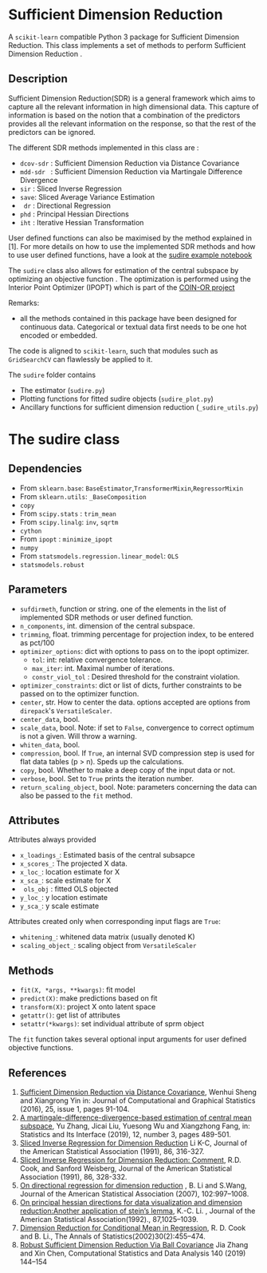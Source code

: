 Sufficient Dimension Reduction
======================================

A `scikit-learn` compatible Python 3 package for Sufficient Dimension Reduction. 
This class implements a set of methods to perform Sufficient Dimension Reduction .  

Description
-----------

Sufficient Dimension Reduction(SDR) is a general framework which aims to capture all the relevant information in high dimensional data. This capture of information is based on the notion that a  combination  of the  predictors provides all the relevant information on the response, so that the rest of the predictors can be ignored. 

The different SDR methods   implemented in this class are :  
- `dcov-sdr` : Sufficient Dimension Reduction via Distance Covariance
- `mdd-sdr ` : Sufficient Dimension Reduction via Martingale Difference Divergence
- `sir` : Sliced Inverse Regression
- `save`: Sliced Average Variance Estimation
- ` dr` :  Directional Regression
- ` phd ` : Principal Hessian Directions
- `iht` : Iterative Hessian Transformation 

User defined functions can also be maximised by the method explained in  \[1\]. For more details on how to use the implemented SDR methods and how to use user defined functions, have a look at the [sudire example notebook]() 

The `sudire` class also allows for estimation of the central subspace by optimizing an objective function . The optimization is performed using the Interior Point Optimizer (IPOPT) which is part of the [COIN-OR project](https://coin-or.github.io/Ipopt/) 

Remarks: 
- all the methods contained in this package have been designed for continuous data.  Categorical or textual data first needs to be one hot encoded  or embedded. 
        
The code is aligned to `scikit-learn`, such that modules such as `GridSearchCV` can flawlessly be applied to it. 

The `sudire` folder contains
- The estimator (`sudire.py`) 
- Plotting functions for fitted sudire objects  (`sudire_plot.py`)
- Ancillary functions for sufficient dimension reduction (`_sudire_utils.py`)

The sudire class
================

Dependencies
------------
- From `sklearn.base`: `BaseEstimator`,`TransformerMixin`,`RegressorMixin`
- From `sklearn.utils`: `_BaseComposition`
- `copy`
- From `scipy.stats` : `trim_mean`
- From `scipy.linalg`: `inv`, `sqrtm`
- `cython`
- From  `ipopt` : `minimize_ipopt`
- `numpy` 
- From `statsmodels.regression.linear_model`: `OLS`
- `statsmodels.robust`



Parameters
----------
- `sufdirmeth`, function or string.  one of the elements in the list of implemented SDR methods
                                  or user defined function.
- `n_components`, int.  dimension of the central subspace.
- `trimming`, float. trimming percentage for projection index, to be entered as pct/100 
- `optimizer_options`: dict with options to pass on to the ipopt optimizer. 
   * `tol`: int: relative convergence tolerance.
   * `max_iter`: int. Maximal number of iterations. 
   * `constr_viol_tol` : Desired threshold for the constraint violation.
- `optimizer_constraints`: dict or list of dicts, further constraints to be
            passed on to the optimizer function.
- `center`, str. How to center the data. options accepted are options from
            `direpack`'s `VersatileScaler`. 
- `center_data`, bool. 
- `scale_data`, bool. Note: if set to `False`, convergence to correct optimum 
            is not a given. Will throw a warning. 
- `whiten_data`, bool. 
- `compression`, bool. If `True`, an internal SVD compression step is used for 
            flat data tables (p > n). Speds up the calculations. 
- `copy`, bool. Whether to make a deep copy of the input data or not. 
- `verbose`, bool. Set to `True` prints the iteration number. 
- `return_scaling_object`, bool.
Note:  parameters concerning the data can also be passed to the `fit` method.   

Attributes
----------
Attributes always provided 
-  `x_loadings_`: Estimated basis of the central subsapce 
-  `x_scores_`: The projected X data. 
-  `x_loc_`:  location estimate for X 
-  `x_sca_`:  scale estimate for X
- ` ols_obj` : fitted OLS objected
-  `y_loc_`: y location estimate
-  `y_sca_`: y scale estimate

Attributes created only when corresponding input flags are `True`:
-   `whitening_`: whitened data matrix (usually denoted K)
-   `scaling_object_`: scaling object from `VersatileScaler`


Methods
--------
- `fit(X, *args, **kwargs)`: fit model 
- `predict(X)`: make predictions based on fit 
- `transform(X)`: project X onto latent space 
- `getattr()`: get list of attributes
- `setattr(*kwargs)`: set individual attribute of sprm object 

The `fit` function takes several optional input arguments for user defined objective functions. 
  



        
References
----------
1. [Sufficient Dimension Reduction via Distance Covariance](https://doi.org/10.1080/10618600.2015.1026601), Wenhui Sheng and Xiangrong Yin in: Journal of Computational and Graphical Statistics (2016),  25, issue 1, pages 91-104.
2. [A martingale-difference-divergence-based estimation of central mean subspace](https://dx.doi.org/10.4310/19-SII562), Yu Zhang, Jicai Liu, Yuesong Wu and Xiangzhong Fang, in: Statistics and Its Interface (2019),  12, number 3, pages 489-501.
3. [Sliced Inverse Regression for Dimension Reduction](https://www.tandfonline.com/doi/abs/10.1080/01621459.1991.10475035) Li K-C,  Journal of the American Statistical Association (1991), 86, 316-327.
4. [Sliced Inverse Regression for Dimension Reduction: Comment](https://www.jstor.org/stable/2290564?seq=1#metadata_info_tab_contents),  R.D. Cook, and Sanford Weisberg, Journal of the American Statistical Association (1991), 86, 328-332.
5. [On directional regression for dimension reduction](https://doi.org/10.1198/016214507000000536) ,  B. Li and S.Wang, Journal of the American Statistical Association (2007), 102:997–1008.
6. [On principal hessian directions for data visualization and dimension reduction:Another application of stein’s lemma](https://www.tandfonline.com/doi/abs/10.1080/01621459.1992.10476258), K.-C. Li. , Journal of the American Statistical Association(1992)., 87,1025–1039.
7. [Dimension Reduction for Conditional Mean in Regression](https://pdfs.semanticscholar.org/fd99/4f0cd554790eb8e0449440a59dcd47cf3396.pdf), R. D. Cook and B. Li.,  The Annals of Statistics(2002)30(2):455–474.
8. [Robust Sufficient Dimension Reduction Via Ball Covariance](https://www.sciencedirect.com/science/article/pii/S0167947319301380) Jia Zhang and Xin Chen, Computational Statistics and Data Analysis 140 (2019) 144–154
